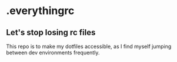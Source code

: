 .everythingrc
=============
Let's stop losing rc files
--------------------------

This repo is to make my dotfiles accessible, as I find myself jumping between dev environments frequently.
